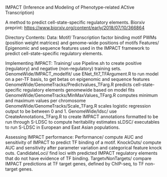 IMPACT (Inference and Modeling of Phenotype-related ACtive Transcription) 

A method to predict cell-state-specific regulatory elements. 
Biorxiv preprint: https://www.biorxiv.org/content/early/2018/07/10/366864

Directory Contents: 
Data: 
Motif/ Transcription factor binding motif PWMs (position weight matrices) and genome-wide positions of motifs 
Features/ Epigenomic and sequence features used in the IMPACT framework to predict cell-state-specific regulatory elements. 

Implementing IMPACT: 
Training/ use Pipeline.sh to create positive (regulatory) and negative (non-regulatory) training sets. 
GenomeWide/IMPACT_modelfit/ use ENet_fit7_TFArgument.R to run model on a per-TF basis, to get betas on epigenomic and sequence features 
GenomeWide/GenomeTracks/Predictvalues_TFarg.R predicts cell-state-specific regulatory elements genomewide based on model fits 
GenomeWide/GenomeTracks/MinMaxValues_TFarg.R computes minimum and maximum values per chromosome
GenomeWide/GenomeTracks/Scale_TFarg.R scales logistic regression output to be between 0 and 1. 
GenomeWide/ldsc/ use CreateAnnotations_TFarg.R to create IMPACT annotations formatted to be run through S-LDSC to compute heritability estimates
sLDSC/ executables to run S-LDSC in European and East Asian populations. 

Assessing IMPACT performance: 
Performance/ compute AUC and sensitivity of IMPACT to predict TF binding of a motif.
KnockOuts/ compute AUC and sensitivity after parameter variation and categorical feature knock outs.
CandidateLoci/ find loci with predicted IMPACT regulatory elements that do not have evidence of TF binding.
TargetvNonTargets/ compare IMPACT predictions at TF target genes, defined by ChIP-seq, to TF non-target genes.
